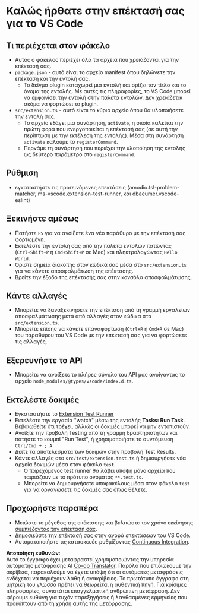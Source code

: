 <!--
CO_OP_TRANSLATOR_METADATA:
{
  "original_hash": "eae2c0ea18160a3e7a63ace7b53897d7",
  "translation_date": "2025-07-16T16:43:28+00:00",
  "source_file": "code/07.Lab/01/AIPC/extensions/phi3ext/vsc-extension-quickstart.md",
  "language_code": "el"
}
-->
# Καλώς ήρθατε στην επέκτασή σας για το VS Code

## Τι περιέχεται στον φάκελο

* Αυτός ο φάκελος περιέχει όλα τα αρχεία που χρειάζονται για την επέκτασή σας.
* `package.json` - αυτό είναι το αρχείο manifest όπου δηλώνετε την επέκταση και την εντολή σας.
  * Το δείγμα plugin καταχωρεί μια εντολή και ορίζει τον τίτλο και το όνομα της εντολής. Με αυτές τις πληροφορίες, το VS Code μπορεί να εμφανίσει την εντολή στην παλέτα εντολών. Δεν χρειάζεται ακόμα να φορτώσει το plugin.
* `src/extension.ts` - αυτό είναι το κύριο αρχείο όπου θα υλοποιήσετε την εντολή σας.
  * Το αρχείο εξάγει μια συνάρτηση, `activate`, η οποία καλείται την πρώτη φορά που ενεργοποιείται η επέκτασή σας (σε αυτή την περίπτωση με την εκτέλεση της εντολής). Μέσα στη συνάρτηση `activate` καλούμε το `registerCommand`.
  * Περνάμε τη συνάρτηση που περιέχει την υλοποίηση της εντολής ως δεύτερο παράμετρο στο `registerCommand`.

## Ρύθμιση

* εγκαταστήστε τις προτεινόμενες επεκτάσεις (amodio.tsl-problem-matcher, ms-vscode.extension-test-runner, και dbaeumer.vscode-eslint)

## Ξεκινήστε αμέσως

* Πατήστε `F5` για να ανοίξετε ένα νέο παράθυρο με την επέκτασή σας φορτωμένη.
* Εκτελέστε την εντολή σας από την παλέτα εντολών πατώντας (`Ctrl+Shift+P` ή `Cmd+Shift+P` σε Mac) και πληκτρολογώντας `Hello World`.
* Ορίστε σημεία διακοπής στον κώδικά σας μέσα στο `src/extension.ts` για να κάνετε αποσφαλμάτωση της επέκτασης.
* Βρείτε την έξοδο της επέκτασής σας στην κονσόλα αποσφαλμάτωσης.

## Κάντε αλλαγές

* Μπορείτε να ξαναξεκινήσετε την επέκταση από τη γραμμή εργαλείων αποσφαλμάτωσης μετά από αλλαγές στον κώδικα στο `src/extension.ts`.
* Μπορείτε επίσης να κάνετε επαναφόρτωση (`Ctrl+R` ή `Cmd+R` σε Mac) του παραθύρου του VS Code με την επέκτασή σας για να φορτώσετε τις αλλαγές.

## Εξερευνήστε το API

* Μπορείτε να ανοίξετε το πλήρες σύνολο του API μας ανοίγοντας το αρχείο `node_modules/@types/vscode/index.d.ts`.

## Εκτελέστε δοκιμές

* Εγκαταστήστε το [Extension Test Runner](https://marketplace.visualstudio.com/items?itemName=ms-vscode.extension-test-runner)
* Εκτελέστε την εργασία "watch" μέσω της εντολής **Tasks: Run Task**. Βεβαιωθείτε ότι τρέχει, αλλιώς οι δοκιμές μπορεί να μην εντοπιστούν.
* Ανοίξτε την προβολή Testing από τη γραμμή δραστηριοτήτων και πατήστε το κουμπί "Run Test", ή χρησιμοποιήστε το συντόμευση `Ctrl/Cmd + ; A`
* Δείτε τα αποτελέσματα των δοκιμών στην προβολή Test Results.
* Κάντε αλλαγές στο `src/test/extension.test.ts` ή δημιουργήστε νέα αρχεία δοκιμών μέσα στον φάκελο `test`.
  * Ο παρεχόμενος test runner θα λάβει υπόψη μόνο αρχεία που ταιριάζουν με το πρότυπο ονόματος `**.test.ts`.
  * Μπορείτε να δημιουργήσετε υποφακέλους μέσα στον φάκελο `test` για να οργανώσετε τις δοκιμές σας όπως θέλετε.

## Προχωρήστε παραπέρα

* Μειώστε το μέγεθος της επέκτασης και βελτιώστε τον χρόνο εκκίνησης [συμπιέζοντας την επέκτασή σας](https://code.visualstudio.com/api/working-with-extensions/bundling-extension?WT.mc_id=aiml-137032-kinfeylo).
* [Δημοσιεύστε την επέκτασή σας](https://code.visualstudio.com/api/working-with-extensions/publishing-extension?WT.mc_id=aiml-137032-kinfeylo) στην αγορά επεκτάσεων του VS Code.
* Αυτοματοποιήστε τις κατασκευές ρυθμίζοντας [Continuous Integration](https://code.visualstudio.com/api/working-with-extensions/continuous-integration?WT.mc_id=aiml-137032-kinfeylo).

**Αποποίηση ευθυνών**:  
Αυτό το έγγραφο έχει μεταφραστεί χρησιμοποιώντας την υπηρεσία αυτόματης μετάφρασης AI [Co-op Translator](https://github.com/Azure/co-op-translator). Παρόλο που επιδιώκουμε την ακρίβεια, παρακαλούμε να έχετε υπόψη ότι οι αυτόματες μεταφράσεις ενδέχεται να περιέχουν λάθη ή ανακρίβειες. Το πρωτότυπο έγγραφο στη μητρική του γλώσσα πρέπει να θεωρείται η αυθεντική πηγή. Για κρίσιμες πληροφορίες, συνιστάται επαγγελματική ανθρώπινη μετάφραση. Δεν φέρουμε ευθύνη για τυχόν παρεξηγήσεις ή λανθασμένες ερμηνείες που προκύπτουν από τη χρήση αυτής της μετάφρασης.